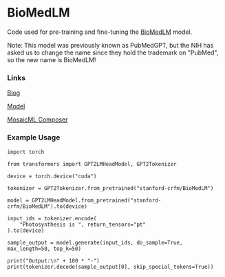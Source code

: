 # BioMedLM

Code used for pre-training and fine-tuning the [BioMedLM](https://huggingface.co/stanford-crfm/pubmedgpt) model.

Note: This model was previously known as PubMedGPT, but the NIH has asked us to change the name since they hold the trademark on "PubMed", so the new name is BioMedLM!

### Links

[Blog](https://crfm.stanford.edu/2022/12/15/biomedlm.html)

[Model](https://huggingface.co/stanford-crfm/pubmedgpt/tree/main)

[MosaicML Composer](https://github.com/mosaicml/composer)

### Example Usage

```
import torch

from transformers import GPT2LMHeadModel, GPT2Tokenizer

device = torch.device("cuda")

tokenizer = GPT2Tokenizer.from_pretrained("stanford-crfm/BioMedLM")

model = GPT2LMHeadModel.from_pretrained("stanford-crfm/BioMedLM").to(device)

input_ids = tokenizer.encode(
    "Photosynthesis is ", return_tensors="pt"
).to(device)

sample_output = model.generate(input_ids, do_sample=True, max_length=50, top_k=50)

print("Output:\n" + 100 * "-")
print(tokenizer.decode(sample_output[0], skip_special_tokens=True))
```
